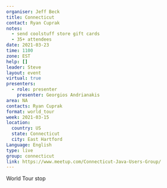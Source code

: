 ```yaml
---
organiser: Jeff Beck
title: Connecticut
contact: Ryan Cuprak
notes:
  - send coolstuff store gift cards
  - 35+ attendees
date: 2021-03-23
time: 1100
zone: EST
help: []
leader: Steve
layout: event
virtual: true
presenters:
  - role: presenter
    presenter: Georgios Andrianakis
area: NA
contacts: Ryan Cuprak
format: world_tour
week: 2021-03-15
location:
  country: US
  state: Connecticut
  city: East Hartford
Language: English
type: live
group: connecticut
link: https://www.meetup.com/Connecticut-Java-Users-Group/
---
```

World Tour stop
